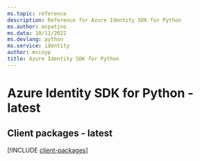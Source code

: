 ```yaml
---
ms.topic: reference
description: Reference for Azure Identity SDK for Python
ms.author: mcpatino
ms.data: 10/11/2022
ms.devlang: python
ms.service: identity
author: mccoyp
title: Azure Identity SDK for Python
---
```

# Azure Identity SDK for Python - latest

## Client packages - latest
[!INCLUDE [client-packages](identity-client-index.md)]